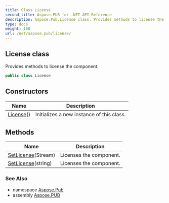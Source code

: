 ```yaml
---
title: Class License
second_title: Aspose.PUB for .NET API Reference
description: Aspose.Pub.License class. Provides methods to license the component
type: docs
weight: 160
url: /net/aspose.pub/license/
---
```

## License class

Provides methods to license the component.

```csharp
public class License
```

## Constructors

| Name | Description |
| --- | --- |
| [License](license/)() | Initializes a new instance of this class. |

## Methods

| Name | Description |
| --- | --- |
| [SetLicense](../../aspose.pub/license/setlicense/#setlicense)(Stream) | Licenses the component. |
| [SetLicense](../../aspose.pub/license/setlicense/#setlicense_1)(string) | Licenses the component. |

### See Also

* namespace [Aspose.Pub](../../aspose.pub/)
* assembly [Aspose.PUB](../../)


